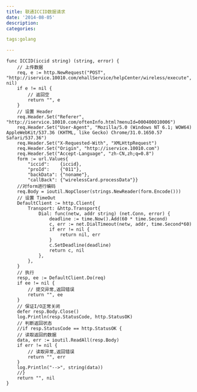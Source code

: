 ```yaml
---
title: 联通ICCID数据请求
date: '2014-08-05'
description:
categories:

tags:golang

---
```


	func ICCID(iccid string) (string, error) {
		// 上传数据
		req, e := http.NewRequest("POST", "http://iservice.10010.com/ehallService/helpCenter/wireless/execute", nil)
		if e != nil {
			// 返回空
			return "", e
		}
		// 设置 Header
		req.Header.Set("Referer", "http://iservice.10010.com/oftenInfo.html?menuId=000400010006")
		req.Header.Set("User-Agent", "Mozilla/5.0 (Windows NT 6.1; WOW64) AppleWebKit/537.36 (KHTML, like Gecko) Chrome/31.0.1650.57 Safari/537.36")
		req.Header.Set("X-Requested-With", "XMLHttpRequest")
		req.Header.Set("Origin", "http://iservice.10010.com")
		req.Header.Set("Accept-Language", "zh-CN,zh;q=0.8")
		form := url.Values{
			"iccid":    {iccid},
			"proId":    {"011"},
			"backData": {"noname"},
			"callBack": {"wirelessCard.processData"}}
		//对form进行编码
		req.Body = ioutil.NopCloser(strings.NewReader(form.Encode()))
		// 设置 TimeOut
		DefaultClient := http.Client{
			Transport: &http.Transport{
				Dial: func(netw, addr string) (net.Conn, error) {
					deadline := time.Now().Add(60 * time.Second)
					c, err := net.DialTimeout(netw, addr, time.Second*60)
					if err != nil {
						return nil, err
					}
					c.SetDeadline(deadline)
					return c, nil
				},
			},
		}
		// 执行
		resp, ee := DefaultClient.Do(req)
		if ee != nil {
			// 提交异常,返回错误
			return "", ee
		}
		// 保证I/O正常关闭
		defer resp.Body.Close()
		log.Println(resp.StatusCode, http.StatusOK)
		// 判断返回状态
		//if resp.StatusCode == http.StatusOK {
		// 读取返回的数据
		data, err := ioutil.ReadAll(resp.Body)
		if err != nil {
			// 读取异常,返回错误
			return "", err
		}
		log.Println("-->", string(data))
		//}
		return "", nil
	}

